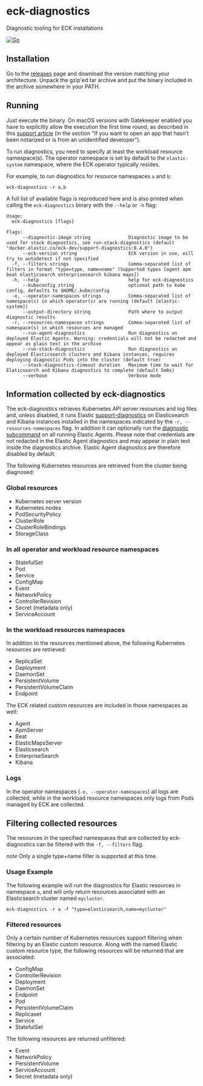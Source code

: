 # eck-diagnostics
Diagnostic tooling for ECK installations

[![Go](https://github.com/elastic/eck-diagnostics/actions/workflows/go.yml/badge.svg?branch=main)](https://github.com/elastic/eck-diagnostics/actions/workflows/go.yml)

## Installation

Go to the [releases](https://github.com/elastic/eck-diagnostics/releases) page and download the version matching your architecture. Unpack the gzip'ed tar archive and put the binary included in the archive somewhere in your PATH.


## Running

Just execute the binary. On macOS versions with Gatekeeper enabled you have to explicitly allow the execution the first time round, as described in this [support article](https://support.apple.com/en-us/HT202491) (in the section "If you want to open an app that hasn’t been notarized or is from an unidentified developer"). 

To run diagnostics, you need to specify at least the workload resource namespace(s). The operator namespace is set by default to the `elastic-system` namespace, where the ECK operator typically resides.

For example, to run diagnostics for resource namespaces `a` and `b`:
```shell
eck-diagnostics -r a,b
```

A full list of available flags is reproduced here and is also printed when calling the `eck-diagnostics` binary with the `--help` or `-h` flag:

```
Usage:
  eck-diagnostics [flags]

Flags:
      --diagnostic-image string              Diagnostic image to be used for stack diagnostics, see run-stack-diagnostics (default "docker.elastic.co/eck-dev/support-diagnostics:8.4.0")
      --eck-version string                   ECK version in use, will try to autodetect if not specified
  -f, --filters strings                      Comma-separated list of filters in format "type=type, name=name" (Supported types [agent apm beat elasticsearch enterprisesearch kibana maps])
  -h, --help                                 help for eck-diagnostics
      --kubeconfig string                    optional path to kube config, defaults to $HOME/.kube/config
  -o, --operator-namespaces strings          Comma-separated list of namespace(s) in which operator(s) are running (default [elastic-system])
      --output-directory string              Path where to output diagnostic results
  -r, --resources-namespaces strings         Comma-separated list of namespace(s) in which resources are managed
      --run-agent-diagnostics                Run diagnostics on deployed Elastic Agents. Warning: credentials will not be redacted and appear as plain text in the archive
      --run-stack-diagnostics                Run diagnostics on deployed Elasticsearch clusters and Kibana instances, requires deploying diagnostic Pods into the cluster (default true)
      --stack-diagnostics-timeout duration   Maximum time to wait for Elaticsearch and Kibana diagnostics to complete (default 5m0s)
      --verbose                              Verbose mode
```

## Information collected by eck-diagnostics

The eck-diagnostics retrieves Kubernetes API server resources and log files and, unless disabled, it runs Elastic [support-diagnostics](https://github.com/elastic/support-diagnostics) on Elasticsearch and Kibana instances installed in the namespaces indicated by the `-r, --resources-namespaces` flag. In addition it can optionally run the [diagnostic subcommand](https://www.elastic.co/guide/en/fleet/current/elastic-agent-cmd-options.html#elastic-agent-diagnostics-command) on all running Elastic Agents. Please note that credentials are not redacted in the Elastic Agent diagnostics and may appear in plain text inside the diagnostics archive. Elastic Agent diagnostics are therefore disabled by default.

The following Kubernetes resources are retrieved from the cluster being diagnosed:

### Global resources
* Kubernetes server version
* Kubernetes nodes
* PodSecurityPolicy
* ClusterRole
* ClusterRoleBindings
* StorageClass

### In all operator and workload resource namespaces 
* StatefulSet
* Pod
* Service
* ConfigMap
* Event
* NetworkPolicy
* ControllerRevision
* Secret (metadata only)
* ServiceAccount

### In the workload resources namespaces
In addition to the resources mentioned above, the following Kubernetes resources are retrieved:
* ReplicaSet
* Deployment
* DaemonSet
* PersistentVolume
* PersistentVolumeClaim
* Endpoint

The ECK related custom resources are included in those namespaces as well: 
* Agent
* ApmServer
* Beat
* ElasticMapsServer
* Elasticsearch
* EnterpriseSearch
* Kibana

### Logs
In the operator namespaces (`-o, --operator-namespaces`) all logs are collected, while in the workload resource namespaces only logs from Pods managed by ECK are collected.

## Filtering collected resources

The resources in the specified namespaces that are collected by eck-diagnostics can be filtered with the `-f, --filters` flag.

*note* Only a single type+name filter is supported at this time.

### Usage Example

The following example will run the diagnostics for Elastic resources in namespace `a`, and will only return resources associated with an Elasticsearch cluster named `mycluster`.

```shell
eck-diagnostics -r a -f "type=elasticsearch,name=mycluster"
```

### Filtered resources

Only a certain number of Kubernetes resources support filtering when filtering by an Elastic custom resource.  Along with the named Elastic custom resource type, the following resources will be returned that are associated:

* ConfigMap
* ControllerRevision
* Deployment
* DaemonSet
* Endpoint
* Pod
* PersistentVolumeClaim
* Replicaset
* Service
* StatefulSet

The following resources are returned unfiltered:

* Event
* NetworkPolicy
* PersistentVolume
* ServiceAccount
* Secret (metadata only)
